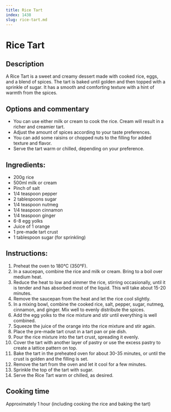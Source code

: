 ```yaml
---
title: Rice Tart
index: 1438
slug: rice-tart.md
---
```


# Rice Tart

## Description
A Rice Tart is a sweet and creamy dessert made with cooked rice, eggs, and a blend of spices. The tart is baked until golden and then topped with a sprinkle of sugar. It has a smooth and comforting texture with a hint of warmth from the spices.

## Options and commentary
- You can use either milk or cream to cook the rice. Cream will result in a richer and creamier tart.
- Adjust the amount of spices according to your taste preferences.
- You can add some raisins or chopped nuts to the filling for added texture and flavor.
- Serve the tart warm or chilled, depending on your preference.

## Ingredients:
- 200g rice
- 500ml milk or cream
- Pinch of salt
- 1/4 teaspoon pepper
- 2 tablespoons sugar
- 1/4 teaspoon nutmeg
- 1/4 teaspoon cinnamon
- 1/4 teaspoon ginger
- 6-8 egg yolks
- Juice of 1 orange
- 1 pre-made tart crust
- 1 tablespoon sugar (for sprinkling)

## Instructions:
1. Preheat the oven to 180°C (350°F).
2. In a saucepan, combine the rice and milk or cream. Bring to a boil over medium heat.
3. Reduce the heat to low and simmer the rice, stirring occasionally, until it is tender and has absorbed most of the liquid. This will take about 15-20 minutes.
4. Remove the saucepan from the heat and let the rice cool slightly.
5. In a mixing bowl, combine the cooked rice, salt, pepper, sugar, nutmeg, cinnamon, and ginger. Mix well to evenly distribute the spices.
6. Add the egg yolks to the rice mixture and stir until everything is well combined.
7. Squeeze the juice of the orange into the rice mixture and stir again.
8. Place the pre-made tart crust in a tart pan or pie dish.
9. Pour the rice mixture into the tart crust, spreading it evenly.
10. Cover the tart with another layer of pastry or use the excess pastry to create a lattice pattern on top.
11. Bake the tart in the preheated oven for about 30-35 minutes, or until the crust is golden and the filling is set.
12. Remove the tart from the oven and let it cool for a few minutes.
13. Sprinkle the top of the tart with sugar.
14. Serve the Rice Tart warm or chilled, as desired.

## Cooking time
Approximately 1 hour (including cooking the rice and baking the tart)
